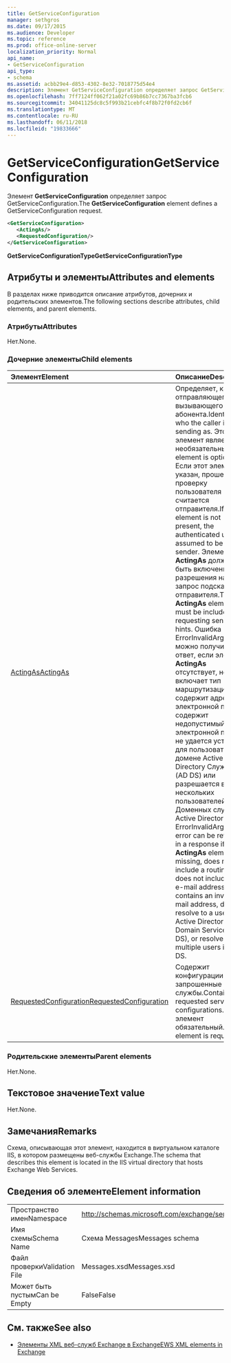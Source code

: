 ```yaml
---
title: GetServiceConfiguration
manager: sethgros
ms.date: 09/17/2015
ms.audience: Developer
ms.topic: reference
ms.prod: office-online-server
localization_priority: Normal
api_name:
- GetServiceConfiguration
api_type:
- schema
ms.assetid: acbb29e4-d853-4302-8e32-7018775d54e4
description: Элемент GetServiceConfiguration определяет запрос GetServiceConfiguration.
ms.openlocfilehash: 7ff7124ff062f21a02fc69b86b7cc7367ba3fcb6
ms.sourcegitcommit: 34041125dc8c5f993b21cebfc4f8b72f0fd2cb6f
ms.translationtype: MT
ms.contentlocale: ru-RU
ms.lasthandoff: 06/11/2018
ms.locfileid: "19833666"
---
```

# <a name="getserviceconfiguration"></a><span data-ttu-id="4f78f-103">GetServiceConfiguration</span><span class="sxs-lookup"><span data-stu-id="4f78f-103">GetServiceConfiguration</span></span>

<span data-ttu-id="4f78f-104">Элемент **GetServiceConfiguration** определяет запрос GetServiceConfiguration.</span><span class="sxs-lookup"><span data-stu-id="4f78f-104">The **GetServiceConfiguration** element defines a GetServiceConfiguration request.</span></span> 
  
```XML
<GetServiceConfiguration>
   <ActingAs/>
   <RequestedConfiguration/>
</GetServiceConfiguration>
```

 <span data-ttu-id="4f78f-105">**GetServiceConfigurationType**</span><span class="sxs-lookup"><span data-stu-id="4f78f-105">**GetServiceConfigurationType**</span></span>
## <a name="attributes-and-elements"></a><span data-ttu-id="4f78f-106">Атрибуты и элементы</span><span class="sxs-lookup"><span data-stu-id="4f78f-106">Attributes and elements</span></span>

<span data-ttu-id="4f78f-107">В разделах ниже приводится описание атрибутов, дочерних и родительских элементов.</span><span class="sxs-lookup"><span data-stu-id="4f78f-107">The following sections describe attributes, child elements, and parent elements.</span></span>
  
### <a name="attributes"></a><span data-ttu-id="4f78f-108">Атрибуты</span><span class="sxs-lookup"><span data-stu-id="4f78f-108">Attributes</span></span>

<span data-ttu-id="4f78f-109">Нет.</span><span class="sxs-lookup"><span data-stu-id="4f78f-109">None.</span></span>
  
### <a name="child-elements"></a><span data-ttu-id="4f78f-110">Дочерние элементы</span><span class="sxs-lookup"><span data-stu-id="4f78f-110">Child elements</span></span>

|<span data-ttu-id="4f78f-111">**Элемент**</span><span class="sxs-lookup"><span data-stu-id="4f78f-111">**Element**</span></span>|<span data-ttu-id="4f78f-112">**Описание**</span><span class="sxs-lookup"><span data-stu-id="4f78f-112">**Description**</span></span>|
|:-----|:-----|
|[<span data-ttu-id="4f78f-113">ActingAs</span><span class="sxs-lookup"><span data-stu-id="4f78f-113">ActingAs</span></span>](actingas.md) <br/> |<span data-ttu-id="4f78f-114">Определяет, как отправляющего вызывающего абонента.</span><span class="sxs-lookup"><span data-stu-id="4f78f-114">Identifies who the caller is sending as.</span></span> <span data-ttu-id="4f78f-115">Этот элемент является необязательным.</span><span class="sxs-lookup"><span data-stu-id="4f78f-115">This element is optional.</span></span> <span data-ttu-id="4f78f-116">Если этот элемент не указан, прошедшего проверку пользователя считается отправителя.</span><span class="sxs-lookup"><span data-stu-id="4f78f-116">If this element is not present, the authenticated user is assumed to be the sender.</span></span> <span data-ttu-id="4f78f-117">Элемент **ActingAs** должны быть включены для разрешения на запрос подсказки отправителя.</span><span class="sxs-lookup"><span data-stu-id="4f78f-117">The **ActingAs** element must be included for requesting sender hints.</span></span> <span data-ttu-id="4f78f-118">Ошибка ErrorInvalidArgument можно получить в ответ, если элемент **ActingAs** отсутствует, не включает тип маршрутизации, не содержит адрес электронной почты, содержит недопустимый адрес электронной почты, не удается устранить для пользователя в домене Active Directory Службы (AD DS) или разрешается в нескольких пользователей в Доменных службах Active Directory.</span><span class="sxs-lookup"><span data-stu-id="4f78f-118">An ErrorInvalidArgument error can be returned in a response if the **ActingAs** element is missing, does not include a routing type, does not include an e-mail address, contains an invalid e-mail address, does not resolve to a user in Active Directory Domain Services (AD DS), or resolves to multiple users in AD DS.</span></span>  <br/> |
|[<span data-ttu-id="4f78f-119">RequestedConfiguration</span><span class="sxs-lookup"><span data-stu-id="4f78f-119">RequestedConfiguration</span></span>](requestedconfiguration.md) <br/> |<span data-ttu-id="4f78f-120">Содержит конфигурации запрошенные службы.</span><span class="sxs-lookup"><span data-stu-id="4f78f-120">Contains the requested service configurations.</span></span> <span data-ttu-id="4f78f-121">Этот элемент обязательный.</span><span class="sxs-lookup"><span data-stu-id="4f78f-121">This element is required.</span></span>  <br/> |
   
### <a name="parent-elements"></a><span data-ttu-id="4f78f-122">Родительские элементы</span><span class="sxs-lookup"><span data-stu-id="4f78f-122">Parent elements</span></span>

<span data-ttu-id="4f78f-123">Нет.</span><span class="sxs-lookup"><span data-stu-id="4f78f-123">None.</span></span>
  
## <a name="text-value"></a><span data-ttu-id="4f78f-124">Текстовое значение</span><span class="sxs-lookup"><span data-stu-id="4f78f-124">Text value</span></span>

<span data-ttu-id="4f78f-125">Нет.</span><span class="sxs-lookup"><span data-stu-id="4f78f-125">None.</span></span>
  
## <a name="remarks"></a><span data-ttu-id="4f78f-126">Замечания</span><span class="sxs-lookup"><span data-stu-id="4f78f-126">Remarks</span></span>

<span data-ttu-id="4f78f-127">Схема, описывающая этот элемент, находится в виртуальном каталоге IIS, в котором размещены веб-службы Exchange.</span><span class="sxs-lookup"><span data-stu-id="4f78f-127">The schema that describes this element is located in the IIS virtual directory that hosts Exchange Web Services.</span></span>
  
## <a name="element-information"></a><span data-ttu-id="4f78f-128">Сведения об элементе</span><span class="sxs-lookup"><span data-stu-id="4f78f-128">Element information</span></span>

|||
|:-----|:-----|
|<span data-ttu-id="4f78f-129">Пространство имен</span><span class="sxs-lookup"><span data-stu-id="4f78f-129">Namespace</span></span>  <br/> |http://schemas.microsoft.com/exchange/services/2006/messages  <br/> |
|<span data-ttu-id="4f78f-130">Имя схемы</span><span class="sxs-lookup"><span data-stu-id="4f78f-130">Schema Name</span></span>  <br/> |<span data-ttu-id="4f78f-131">Схема Messages</span><span class="sxs-lookup"><span data-stu-id="4f78f-131">Messages schema</span></span>  <br/> |
|<span data-ttu-id="4f78f-132">Файл проверки</span><span class="sxs-lookup"><span data-stu-id="4f78f-132">Validation File</span></span>  <br/> |<span data-ttu-id="4f78f-133">Messages.xsd</span><span class="sxs-lookup"><span data-stu-id="4f78f-133">Messages.xsd</span></span>  <br/> |
|<span data-ttu-id="4f78f-134">Может быть пустым</span><span class="sxs-lookup"><span data-stu-id="4f78f-134">Can be Empty</span></span>  <br/> |<span data-ttu-id="4f78f-135">False</span><span class="sxs-lookup"><span data-stu-id="4f78f-135">False</span></span>  <br/> |
   
## <a name="see-also"></a><span data-ttu-id="4f78f-136">См. также</span><span class="sxs-lookup"><span data-stu-id="4f78f-136">See also</span></span>



- [<span data-ttu-id="4f78f-137">Элементы XML веб-служб Exchange в Exchange</span><span class="sxs-lookup"><span data-stu-id="4f78f-137">EWS XML elements in Exchange</span></span>](ews-xml-elements-in-exchange.md)

